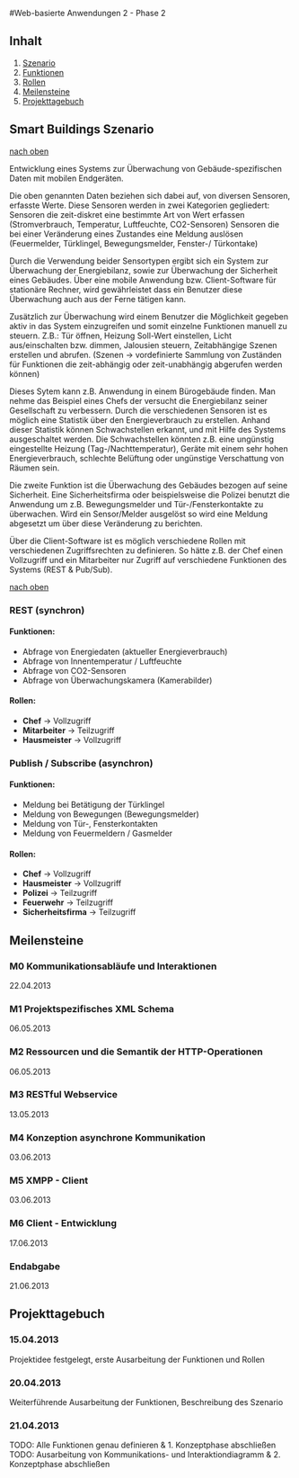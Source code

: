 #Web-basierte Anwendungen 2 - Phase 2

## Inhalt

1. [Szenario](#smart-buildings-szenario)
2. [Funktionen](#)
3. [Rollen](#)
4. [Meilensteine](#meilensteine)
5. [Projekttagebuch](#projekttagebuch)

## Smart Buildings Szenario
[nach oben](#inhalt)

Entwicklung eines Systems zur Überwachung von Gebäude-spezifischen Daten mit mobilen Endgeräten. 

Die oben genannten Daten beziehen sich dabei auf, von diversen Sensoren, erfasste Werte. Diese Sensoren werden in zwei Kategorien gegliedert:
Sensoren die zeit-diskret eine bestimmte Art von Wert erfassen (Stromverbrauch, Temperatur, Luftfeuchte, CO2-Sensoren)
Sensoren die bei einer Veränderung eines Zustandes eine Meldung auslösen (Feuermelder, Türklingel, Bewegungsmelder, Fenster-/ Türkontake)

Durch die Verwendung beider Sensortypen ergibt sich ein System zur Überwachung der Energiebilanz, sowie zur Überwachung der Sicherheit eines Gebäudes. 
Über eine mobile Anwendung bzw. Client-Software für stationäre Rechner, wird gewährleistet dass ein Benutzer diese Überwachung auch aus der Ferne tätigen kann.

Zusätzlich zur Überwachung wird einem Benutzer die Möglichkeit gegeben aktiv in das System einzugreifen und somit einzelne Funktionen manuell zu steuern.
Z.B.: Tür öffnen, Heizung Soll-Wert einstellen, Licht aus/einschalten bzw. dimmen, Jalousien steuern, Zeitabhängige Szenen erstellen und abrufen. (Szenen -> vordefinierte Sammlung von Zuständen für Funktionen die zeit-abhängig oder zeit-unabhängig abgerufen werden können)

Dieses Sytem kann z.B. Anwendung in einem Bürogebäude finden. Man nehme das Beispiel eines Chefs der versucht die Energiebilanz seiner Gesellschaft zu verbessern. Durch die verschiedenen Sensoren ist es möglich eine Statistik über den Energieverbrauch zu erstellen. Anhand dieser Statistik können Schwachstellen erkannt, und mit Hilfe des Systems ausgeschaltet werden. 
Die Schwachstellen könnten z.B. eine ungünstig eingestellte Heizung (Tag-/Nachttemperatur), Geräte mit einem sehr hohen Energieverbrauch, schlechte Belüftung oder ungünstige Verschattung von Räumen sein.

Die zweite Funktion ist die Überwachung des Gebäudes bezogen auf seine Sicherheit. Eine Sicherheitsfirma oder beispielsweise die Polizei benutzt die Anwendung um z.B. Bewegungsmelder und Tür-/Fensterkontakte zu überwachen. Wird ein Sensor/Melder ausgelöst so wird eine Meldung abgesetzt um über diese Veränderung zu berichten. 


Über die Client-Software ist es möglich verschiedene Rollen mit verschiedenen Zugriffsrechten zu definieren.
So hätte z.B. der Chef einen Vollzugriff und ein Mitarbeiter nur Zugriff auf verschiedene Funktionen 
des Systems (REST & Pub/Sub).

[nach oben](#inhalt)
### REST (synchron)

#### Funktionen:

* Abfrage von Energiedaten (aktueller Energieverbrauch)
* Abfrage von Innentemperatur / Luftfeuchte
* Abfrage von CO2-Sensoren
* Abfrage von Überwachungskamera (Kamerabilder)

#### Rollen:

* **Chef**        -> Vollzugriff
* **Mitarbeiter** -> Teilzugriff
* **Hausmeister** -> Vollzugriff


### Publish / Subscribe (asynchron)

#### Funktionen:

* Meldung bei Betätigung der Türklingel
* Meldung von Bewegungen (Bewegungsmelder)
* Meldung von Tür-, Fensterkontakten
* Meldung von Feuermeldern / Gasmelder

#### Rollen:

* **Chef**              -> Vollzugriff
* **Hausmeister**       -> Vollzugriff
* **Polizei**           -> Teilzugriff
* **Feuerwehr**         -> Teilzugriff
* **Sicherheitsfirma**  -> Teilzugriff

## Meilensteine

### M0 Kommunikationsabläufe und Interaktionen 

22.04.2013

### M1 Projektspezifisches XML Schema

06.05.2013

### M2 Ressourcen und die Semantik der HTTP-Operationen   

06.05.2013

### M3 RESTful Webservice 

13.05.2013

### M4 Konzeption asynchrone Kommunikation

03.06.2013

### M5 XMPP - Client 

03.06.2013

### M6 Client - Entwicklung 

17.06.2013

### Endabgabe

21.06.2013

## Projekttagebuch

### 15.04.2013

Projektidee festgelegt, erste Ausarbeitung der Funktionen und Rollen

### 20.04.2013

Weiterführende Ausarbeitung der Funktionen, Beschreibung des Szenario

### 21.04.2013

TODO: Alle Funktionen genau definieren & 1. Konzeptphase abschließen
TODO: Ausarbeitung von Kommunikations- und Interaktiondiagramm & 2. Konzeptphase abschließen

